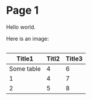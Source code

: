 # Page 1

Hello world.&#x20;

Here is an image:

<figure><img src="../../.gitbook/assets/Bildschirmfoto 2024-06-12 um 4.17.41 PM.png" alt=""><figcaption></figcaption></figure>



| Title1     | Titl2 | Title3 |
| ---------- | ----- | ------ |
| Some table | 4     | 6      |
| 1          | 4     | 7      |
| 2          | 5     | 8      |
